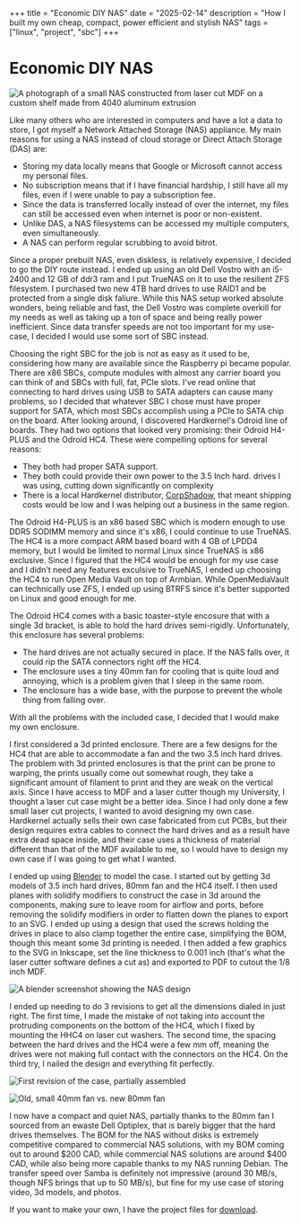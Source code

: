 +++
title = "Economic DIY NAS"
date = "2025-02-14"
description = "How I built my own cheap, compact, power efficient and stylish NAS"
tags = ["linux", "project", "sbc"]
+++

# Economic DIY NAS

![A photograph of a small NAS constructed from laser cut MDF on a custom shelf made from 4040 aluminum extrusion](img/hc4-in-use.jpg)

Like many others who are interested in computers and have a lot a data to store, I got myself a Network Attached Storage (NAS) appliance. My main reasons for using a NAS instead of cloud storage or Direct Attach Storage (DAS) are:
* Storing my data locally means that Google or Microsoft cannot access my personal files.
* No subscription means that if I have financial hardship, I still have all my files, even if I were unable to pay a subscription fee.
* Since the data is transferred locally instead of over the internet, my files can still be accessed even when internet is poor or non-existent.
* Unlike DAS, a NAS filesystems can be accessed my multiple computers, even simultaneously.
* A NAS can perform regular scrubbing to avoid bitrot.

Since a proper prebuilt NAS, even diskless, is relatively expensive, I decided to go the DIY route instead. I ended up using an old Dell Vostro with an i5-2400 and 12 GB of ddr3 ram and I put TrueNAS on it to use the resilient ZFS filesystem. I purchased two new 4TB hard drives to use RAID1 and be protected from a single disk faliure. While this NAS setup worked absolute wonders, being reliable and fast, the Dell Vostro was complete overkill for my needs as well as taking up a ton of space and being really power inefficient. Since data transfer speeds are not too important for my use-case, I decided I would use some sort of SBC instead.

Choosing the right SBC for the job is not as easy as it used to be, considering how many are available since the Raspberry pi became popular. There are x86 SBCs, compute modules with almost any carrier board you can think of and SBCs with full, fat, PCIe slots. I've read online that connecting to hard drives using USB to SATA adapters can cause many problems, so I decided that whatever SBC I chose must have proper support for SATA, which most SBCs accomplish using a PCIe to SATA chip on the board. After looking around, I discovered Hardkernel's Odroid line of boards. They had two options that looked very promising: their Odroid H4-PLUS and the Odroid HC4. These were compelling options for several reasons:
* They both had proper SATA support.
* They both could provide their own power to the 3.5 Inch hard. drives I was using, cutting down significantly on complexity
* There is a local Hardkernel distributor, [CorpShadow](https://corpshadow.biz), that meant shipping costs would be low and I was helping out a business in the same region.

The Odroid H4-PLUS is an x86 based SBC which is modern enough to use DDR5 SODIMM memory and since it's x86, I could continue to use TrueNAS. The HC4 is a more compact ARM based board with 4 GB of LPDD4 memory, but I would be limited to normal Linux since TrueNAS is x86 exclusive. Since I figured that the HC4 would be enough for my use case and I didn't need any features exculsive to TrueNAS, I ended up choosing the HC4 to run Open Media Vault on top of Armbian. While OpenMediaVault can technically use ZFS, I ended up using BTRFS since it's better supported on Linux and good enough for me.

The Odroid HC4 comes with a basic toaster-style encosure that with a single 3d bracket, is able to hold the hard drives semi-rigidly. Unfortunately, this enclosure has several problems:
* The hard drives are not actually secured in place. If the NAS falls over, it could rip the SATA connectors right off the HC4.
* The enclosure uses a tiny 40mm fan for cooling that is quite loud and annoying, which is a problem given that I sleep in the same room.
* The enclosure has a wide base, with the purpose to prevent the whole thing from falling over.

With all the problems with the included case, I decided that I would make my own enclosure.

I first considered a 3d printed enclosure. There are a few designs for the HC4 that are able to accommodate a fan and the two 3.5 inch hard drives. The problem with 3d printed enclosures is that the print can be prone to warping, the prints usually come out somewhat rough, they take a significant amount of filament to print and they are weak on the vertical axis. Since I have access to MDF and a laser cutter though my University, I thought a laser cut case might be a better idea. Since I had only done a few small laser cut projects, I wanted to avoid designing my own case. Hardkernel actually sells their own case fabricated from cut PCBs, but their design requires extra cables to connect the hard drives and as a result have extra dead space inside, and their case uses a thickness of material different than that of the MDF available to me, so I would have to  design my own case if I was going to get what I wanted. 

I ended up using [Blender](https://blender.org) to model the case. I started out by getting 3d models of 3.5 inch hard drives, 80mm fan and the HC4 itself. I then used planes with solidify modifiers to construct the case in 3d around the components, making sure to leave room for airflow and ports, before removing the solidify  modifiers in order to flatten down the planes to export to an SVG. I ended up using a design that used the screws holding the drives in place to also clamp together the entire case, simplifying the BOM, though this meant some 3d printing is needed. I then added a few graphics to the SVG in Inkscape, set the line thickness to 0.001 inch (that's what the laser cutter software defines a cut as) and exported to PDF to cutout the 1/8 inch MDF.

![A blender screenshot showing the NAS design](img/hc4-blender.png)

I ended up needing to do 3 revisions to get all the dimensions dialed in just right. The first time, I made the mistake of not taking into account the protruding components on the bottom of the HC4, which I fixed by mounting the HHC4 on laser cut washers. The second time, the spacing between the hard drives and the HC4 were a few mm off, meaning the drives were not making full contact with the connectors on the HC4. On the third try, I nailed the design and everything fit perfectly.

![First revision of the case, partially assembled](img/hc4-wip1.jpg)

![Old, small 40mm fan vs. new 80mm fan](img/fan-comparison.jpg)

I now have a compact and quiet NAS, partially thanks to the 80mm fan I sourced from an ewaste Dell Optiplex, that is barely bigger that the hard drives themselves. The BOM for the NAS without disks is extremely competitive compared to commercial NAS solutions, with my BOM coming out to around $200 CAD, while commercial NAS solutions are around $400 CAD, while also being more capable thanks to my NAS running Debian. The transfer speed over Samba is definitely not impressive (around 30 MB/s, though NFS brings that up to 50 MB/s), but fine for my use case of storing video, 3d models, and photos.

If you want to make your own, I have the project files for [download](/files/hc4-nas.zip).


